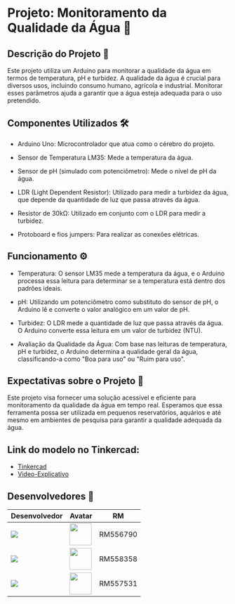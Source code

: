 # Projeto: Monitoramento da Qualidade da Água 🌊

## Descrição do Projeto 📝
Este projeto utiliza um Arduino para monitorar a qualidade da água em termos de temperatura, pH e turbidez. A qualidade da água é crucial para diversos usos, incluindo consumo humano, agrícola e industrial. Monitorar esses parâmetros ajuda a garantir que a água esteja adequada para o uso pretendido.

## Componentes Utilizados 🛠️
- Arduino Uno: Microcontrolador que atua como o cérebro do projeto.
- Sensor de Temperatura LM35: Mede a temperatura da água.

- Sensor de pH (simulado com potenciômetro): Mede o nível de pH da água.
- LDR (Light Dependent Resistor): Utilizado para medir a turbidez da água, que depende da quantidade de luz que passa através da água.
- Resistor de 30kΩ: Utilizado em conjunto com o LDR para medir a turbidez.
- Protoboard e fios jumpers: Para realizar as conexões elétricas.

## Funcionamento ⚙️
- Temperatura: O sensor LM35 mede a temperatura da água, e o Arduino processa essa leitura para determinar se a temperatura está dentro dos padrões ideais.

- pH: Utilizando um potenciômetro como substituto do sensor de pH, o Arduino lê e converte o valor analógico em um valor de pH.
- Turbidez: O LDR mede a quantidade de luz que passa através da água. O Arduino converte essa leitura em um valor de turbidez (NTU).
- Avaliação da Qualidade da Água: Com base nas leituras de temperatura, pH e turbidez, o Arduino determina a qualidade geral da água, classificando-a como "Boa para uso" ou "Ruim para uso".

## Expectativas sobre o Projeto 🌟
Este projeto visa fornecer uma solução acessível e eficiente para monitoramento da qualidade da água em tempo real. Esperamos que essa ferramenta possa ser utilizada em pequenos reservatórios, aquários e até mesmo em ambientes de pesquisa para garantir a qualidade adequada da água.

## Link do modelo no Tinkercad:
- [Tinkercad](https://www.tinkercad.com/things/kIOxYgypL9D-fabulous-duup/editel?sharecode=boRDmorVkcnjFK8ydvAdfaLWO_OfC3TKDvGj1hqONZo)
- [Video-Explicativo](https://youtu.be/7XxJ4RpvZDQ)

## Desenvolvedores 🤝
| Desenvolvedor | Avatar | RM |
| ------------- | ------ | -- |
| ![](https://img.shields.io/badge/DESENVOLVEDOR-JoãoVictor-blue?style=for-the-badge&logo=appveyor) | <a href="https://github.com/jota0802"><img src="https://avatars.githubusercontent.com/u/161319025?v=4" height="50" style="max-width: 100%;"></a> | RM556790 |
| ![](https://img.shields.io/badge/DESENVOLVEDOR-LuizGustavo-blue?style=for-the-badge&logo=appveyor) | <a href="https://github.com/luyz-gusta"><img src="https://avatars.githubusercontent.com/u/110852235?v=4" height="50" style="max-width: 100%;"></a> | RM558358 |
| ![](https://img.shields.io/badge/DESENVOLVEDOR-Marcello-blue?style=for-the-badge&logo=appveyor) | <a href="https://github.com/MarcelloFMoreira"><img src="https://avatars.githubusercontent.com/u/161846509?v=4" height="50" style="max-width: 100%;"></a> | RM557531 |
